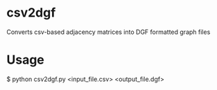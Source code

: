 csv2dgf
=======

Converts csv-based adjacency matrices into DGF formatted graph files

Usage
=======

$ python csv2dgf.py \<input_file.csv\> \<output_file.dgf\>
